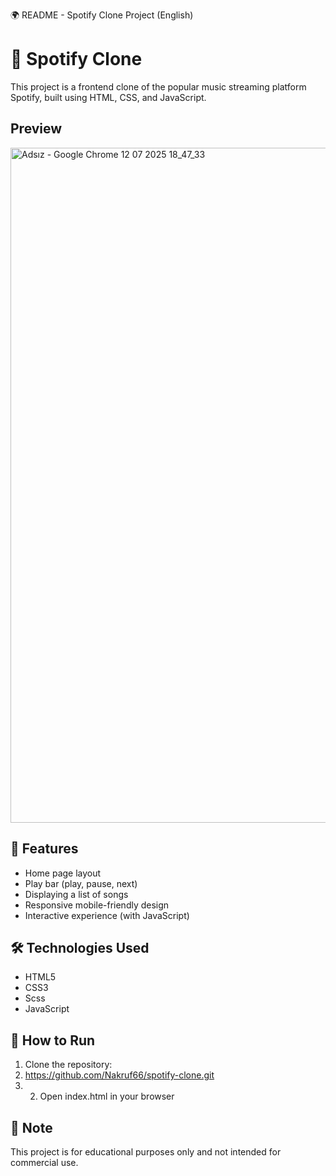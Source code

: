 🌍 README - Spotify Clone Project (English)
  
  # 🎵 Spotify Clone

This project is a frontend clone of the popular music streaming platform Spotify, built using HTML, CSS, and JavaScript.

## Preview

<img width="1920" height="1080" alt="Adsız - Google Chrome 12 07 2025 18_47_33" src="https://github.com/user-attachments/assets/d51ff125-30cf-48ce-a292-6bda13ef775f" />



## 🚀 Features

- Home page layout
- Play bar (play, pause, next)
- Displaying a list of songs
- Responsive mobile-friendly design
- Interactive experience (with JavaScript)

## 🛠️ Technologies Used

- HTML5  
- CSS3
- Scss
- JavaScript


## 📂 How to Run

1. Clone the repository:
2. https://github.com/Nakruf66/spotify-clone.git
3. 2. Open index.html in your browser

## 📌 Note

This project is for educational purposes only and not intended for commercial use.

